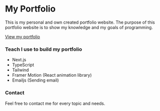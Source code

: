 # My Portfolio

This is my personal and own created portfolio website. The purpose of this portfolio website is to show my knowledge and my goals of programming.

[View my portfolio](https://my-portfolio-teal-seven.vercel.app/)

### Teach I use to build my portfolio

- Next.js
- TypeScript
- Tailwind
- Framer Motion (React animation library)
- Emailjs (Sending email)

### Contact

Feel free to contact me for every topic and needs.

